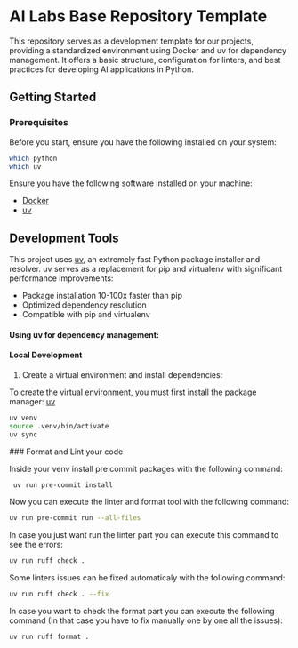 # AI Labs Base Repository Template

This repository serves as a development template for our projects, providing a standardized environment using Docker and uv for dependency management. It offers a basic structure, configuration for linters, and best practices for developing AI applications in Python.

## Getting Started

### Prerequisites

Before you start, ensure you have the following installed on your system:

```bash
which python
which uv
```

Ensure you have the following software installed on your machine:
- [Docker](https://docs.docker.com/get-docker/)
- [uv](https://docs.astral.sh/uv/getting-started/installation/)

## Development Tools

This project uses [uv](https://docs.astral.sh/uv/), an extremely fast Python package installer and resolver. uv serves as a replacement for pip and virtualenv with significant performance improvements:

- Package installation 10-100x faster than pip
- Optimized dependency resolution
- Compatible with pip and virtualenv

#### Using uv for dependency management:

#### Local Development

1. Create a virtual environment and install dependencies:

To create the virtual environment, you must first install the package manager: [uv](https://docs.astral.sh/uv/getting-started/installation/)

```bash
uv venv
source .venv/bin/activate
uv sync
```

### Format and Lint your code

Inside your venv install pre commit packages with the following command:

```bash
 uv run pre-commit install
```

 Now you can execute the linter and format tool with the following command:
```bash
uv run pre-commit run --all-files
```

In case you just want run the linter part you can execute this command to see the errors:

```bash
uv run ruff check .
```

Some linters issues can be fixed automaticaly with the following command:

```bash
uv run ruff check . --fix
```

In case you want to check the format part you can execute the following command (In that case you have to fix manually one by one all the issues):

```bash
uv run ruff format .
```
